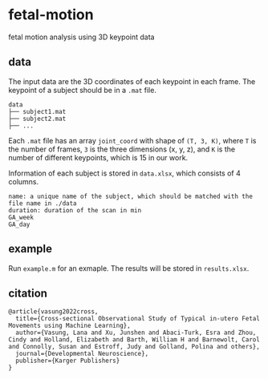 # fetal-motion

fetal motion analysis using 3D keypoint data

## data

The input data are the 3D coordinates of each keypoint in each frame.
The keypoint of a subject should be in a `.mat` file.

```
data
├── subject1.mat
├── subject2.mat
├── ...
```

Each `.mat` file has an array `joint_coord` with shape of `(T, 3, K)`,
where `T` is the number of frames,
`3` is the three dimensions (x, y, z),
and `K` is the number of different keypoints, which is 15 in our work.

Information of each subject is stored in `data.xlsx`, which consists of 4 columns.

```
name: a unique name of the subject, which should be matched with the file name in ./data
duration: duration of the scan in min
GA_week 
GA_day
```

## example

Run `example.m` for an exmaple. The results will be stored in `results.xlsx`.

## citation

```
@article{vasung2022cross,
  title={Cross-sectional Observational Study of Typical in-utero Fetal Movements using Machine Learning},
  author={Vasung, Lana and Xu, Junshen and Abaci-Turk, Esra and Zhou, Cindy and Holland, Elizabeth and Barth, William H and Barnewolt, Carol and Connolly, Susan and Estroff, Judy and Golland, Polina and others},
  journal={Developmental Neuroscience},
  publisher={Karger Publishers}
}
```
